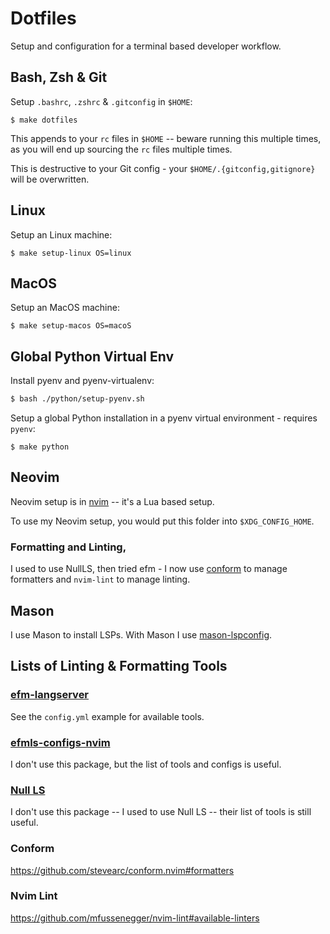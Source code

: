 # Dotfiles

Setup and configuration for a terminal based developer workflow.

## Bash, Zsh & Git

Setup `.bashrc`, `.zshrc` & `.gitconfig` in `$HOME`:

```shell-session
$ make dotfiles
```

This appends to your `rc` files in `$HOME` -- beware running this multiple times, as you will end up sourcing the `rc` files multiple times.

This is destructive to your Git config - your `$HOME/.{gitconfig,gitignore}` will be overwritten.

## Linux

Setup an Linux machine:

```shell-session
$ make setup-linux OS=linux
```

## MacOS

Setup an MacOS machine:

```shell-session
$ make setup-macos OS=macoS
```

## Global Python Virtual Env

Install pyenv and pyenv-virtualenv:

```bash
$ bash ./python/setup-pyenv.sh
```

Setup a global Python installation in a pyenv virtual environment - requires `pyenv`:

```shell-session
$ make python
```

## Neovim

Neovim setup is in [nvim](https://github.com/ADGEfficiency/dotfiles/tree/master/nvim) -- it's a Lua based setup.

To use my Neovim setup, you would put this folder into `$XDG_CONFIG_HOME`.

### Formatting and Linting,

I used to use NullLS, then tried efm - I now use [conform](https://github.com/stevearc/conform.nvim) to manage formatters and `nvim-lint` to manage linting.

## Mason

I use Mason to install LSPs. With Mason I use [mason-lspconfig](https://github.com/williamboman/mason-lspconfig.nvim#available-lsp-servers).

## Lists of Linting & Formatting Tools

### [efm-langserver](https://github.com/mattn/efm-langserver)

See the `config.yml` example for available tools.

### [efmls-configs-nvim](https://github.com/creativenull/efmls-configs-nvim/blob/main/supported-linters-and-formatters.md)

I don't use this package, but the list of tools and configs is useful.

### [Null LS](https://github.com/jose-elias-alvarez/null-ls.nvim/blob/main/doc/BUILTINS.md)

I don't use this package -- I used to use Null LS -- their list of tools is still useful.

### Conform

https://github.com/stevearc/conform.nvim#formatters

### Nvim Lint

https://github.com/mfussenegger/nvim-lint#available-linters
